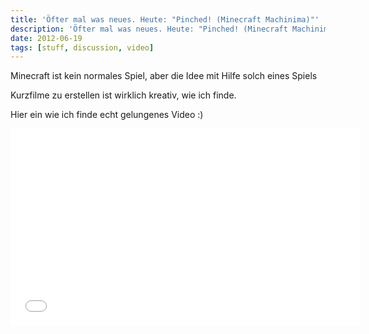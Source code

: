 ```yaml
---
title: 'Öfter mal was neues. Heute: "Pinched! (Minecraft Machinima)"'
description: 'Öfter mal was neues. Heute: "Pinched! (Minecraft Machinima)"'
date: 2012-06-19
tags: [stuff, discussion, video]
---
```


Minecraft ist kein normales Spiel, aber die Idee mit Hilfe solch eines
Spiels

Kurzfilme zu erstellen ist wirklich kreativ, wie ich finde.

Hier ein wie ich finde echt gelungenes Video :)

<iframe width="560" height="315" src="//www.youtube.com/embed/F\_-kLEdJxfw" frameborder="0"> </iframe>
